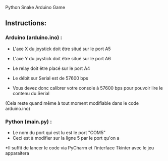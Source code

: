 Python Snake Arduino Game

## Instructions:

### Arduino (arduino.ino) :

* L'axe X du joystick doit être situé sur le port A5
* L'axe Y du joystick doit être situé sur le port A6
* Le relay doit être placé sur le port A4

* Le débit sur Serial est de 57600 bps
* Vous devez donc calibrer votre console à 57600 bps pour pouvoir lire le contenu du Serial

(Cela reste quand même à tout moment modifiable dans le code arduino.ino)

### Python (main.py) :

* Le nom du port qui est lu est le port "COM5"
* Ceci est à modifier sur la ligne 5 par le port qu'on a

*Il suffit de lancer le code via PyCharm et l'interface Tkinter avec le jeu apparaitera
